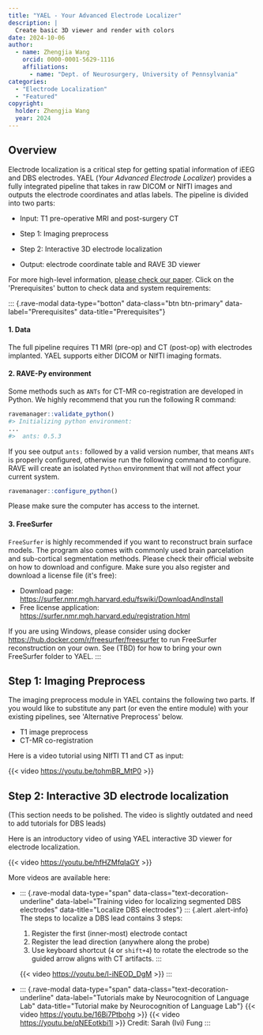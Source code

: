 ```yaml
---
title: "YAEL - Your Advanced Electrode Localizer"
description: |
  Create basic 3D viewer and render with colors
date: 2024-10-06
author: 
  - name: Zhengjia Wang
    orcid: 0000-0001-5629-1116
    affiliations: 
      - name: "Dept. of Neurosurgery, University of Pennsylvania"
categories:
  - "Electrode Localization"
  - "Featured"
copyright: 
  holder: Zhengjia Wang
  year: 2024
---
```


## Overview

Electrode localization is a critical step for getting spatial information of iEEG and DBS electrodes. YAEL (*Your Advanced Electrode Localizer*) provides a fully integrated pipeline that takes in raw DICOM or NIfTI images and outputs the electrode coordinates and atlas labels. The pipeline is divided into two parts:

-   Input: T1 pre-operative MRI and post-surgery CT

-   Step 1: Imaging preprocess

-   Step 2: Interactive 3D electrode localization

-   Output: electrode coordinate table and RAVE 3D viewer

For more high-level information, [please check our paper](https://doi.org/10.1523/ENEURO.0328-23.2023). Click on the 'Prerequisites' button to check data and system requirements:

::: {.rave-modal data-type="botton" data-class="btn btn-primary" data-label="Prerequisites" data-title="Prerequisites"}
#### 1. Data

The full pipeline requires T1 MRI (pre-op) and CT (post-op) with electrodes implanted. YAEL supports either DICOM or NIfTI imaging formats.

#### 2. RAVE-Py environment

Some methods such as `ANTs` for CT-MR co-registration are developed in Python. We highly recommend that you run the following R command:

``` r
ravemanager::validate_python()
#> Initializing python environment: 
...
#>  ants: 0.5.3
```

If you see output `ants:` followed by a valid version number, that means `ANTs` is properly configured, otherwise run the following command to configure. RAVE will create an isolated `Python` environment that will not affect your current system.

``` r
ravemanager::configure_python()
```

Please make sure the computer has access to the internet.

#### 3. FreeSurfer

`FreeSurfer` is highly recommended if you want to reconstruct brain surface models. The program also comes with commonly used brain parcelation and sub-cortical segmentation methods. Please check their official website on how to download and configure. Make sure you also register and download a license file (it's free):

-   Download page: <https://surfer.nmr.mgh.harvard.edu/fswiki/DownloadAndInstall>
-   Free license application: <https://surfer.nmr.mgh.harvard.edu/registration.html>

If you are using Windows, please consider using docker <https://hub.docker.com/r/freesurfer/freesurfer> to run FreeSurfer reconstruction on your own. See (TBD) for how to bring your own FreeSurfer folder to YAEL.
:::

## Step 1: Imaging Preprocess

The imaging preprocess module in YAEL contains the following two parts. If you would like to substitute any part (or even the entire module) with your existing pipelines, see 'Alternative Preprocess' below.

-   T1 image preprocess
-   CT-MR co-registration

Here is a video tutorial using NIfTI T1 and CT as input:

{{< video https://youtu.be/tohmBR_MtP0 >}}

<!--  DICOM images -->

<!-- To start, go to the RAVE 'raw directory' (the default location is under the home directory > `rave_data` > `raw_dir`), create a subject folder named by the subject code.  -->

<!-- {.alert .alert-info role="info"} -->

<!-- The default RAVE 'raw directory' is under the user home directory > `rave_data` > `raw_dir`. You can always use R command `raveio::raveio_getopt("raw_data_dir")` to obtain the full path to the raw directory. -->

<!-- When a patient is being enrolled to an experiment, normally this patient will be given a code to avoid their personal information being exposed to the public. For example, a patient is given a subject code `"DBNLP001"`. To create the preprocessing folder for this subject,  -->

<!-- to create a subject code `` -->

<!-- to create a subject with code `DBNLP001` under the default settings, the following file path should be created: -->

<!-- ``` -->

<!-- ~/rave_data/raw_dir/DBNLP001 -->

<!-- ``` -->

<!-- -->

## Step 2: Interactive 3D electrode localization

(This section needs to be polished. The video is slightly outdated and need to add tutorials for DBS leads)

Here is an introductory video of using YAEL interactive 3D viewer for electrode localization.

{{< video https://youtu.be/hfHZMfqIaGY >}}

More videos are available here:

-   ::: {.rave-modal data-type="span" data-class="text-decoration-underline" data-label="Training video for localizing segmented DBS electrodes" data-title="Localize DBS electrodes"}
    ::: {.alert .alert-info}
    The steps to localize a DBS lead contains 3 steps:

    1.  Register the first (inner-most) electrode contact
    2.  Register the lead direction (anywhere along the probe)
    3.  Use keyboard shortcut (`4` or `shift+4`) to rotate the electrode so the guided arrow aligns with CT artifacts.
    :::

    {{< video https://youtu.be/I-iNEOD_DgM >}}
    :::

-   ::: {.rave-modal data-type="span" data-class="text-decoration-underline" data-label="Tutorials make by Neurocognition of Language Lab" data-title="Tutorial make by Neurocognition of Language Lab"}
    {{< video https://youtu.be/16Bi7Ptbohg >}} {{< video https://youtu.be/qNEEotkbi1I >}} Credit: Sarah (Ivi) Fung
    :::
